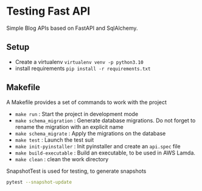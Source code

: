 # Testing Fast API
Simple Blog APIs based on FastAPI and SqlAlchemy.

## Setup

- Create a virtualenv `virtualenv venv -p python3.10`
- install requirements `pip install -r requirements.txt`

## Makefile

A Makefile provides a set of commands to work with the project

- `make run` : Start the project in development mode 
- `make schema_migration` : Generate database migrations. Do not forget to rename the migration with an explicit name
- `make schema_migrate` : Apply the migrations on the database
- `make test` : Launch the test suit
- `make init-pyinstaller` : Init pyinstaller and create an `api.spec` file
- `make build-executable` : Build an executable, to be used in AWS Lamda. 
- `make clean` : clean the work directory

SnapshotTest is used for testing, to generate snapshots 
```bash
pytest --snapshot-update
```


